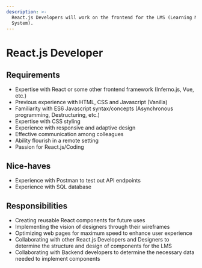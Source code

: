 ```yaml
---
description: >-
  React.js Developers will work on the frontend for the LMS (Learning Management
  System).
---
```


# React.js Developer

## Requirements

* Expertise with React or some other frontend framework \(Inferno.js, Vue, etc.\)
* Previous experience with HTML, CSS and Javascript \(Vanilla\)
* Familiarity with ES6 Javascript syntax/concepts \(Asynchronous programming, Destructuring, etc.\)
* Expertise with CSS styling
* Experience with responsive and adaptive design
* Effective communication among colleagues
* Ability flourish in a remote setting
* Passion for React.js/Coding

## Nice-haves

* Experience with Postman to test out API endpoints
* Experience with SQL database

## Responsibilities

* Creating reusable React components for future uses
* Implementing the vision of designers through their wireframes
* Optimizing web pages for maximum speed to enhance user experience
* Collaborating with other React.js Developers and Designers  to determine the structure and design of components for the LMS
* Collaborating with Backend developers to determine the necessary data needed to implement components



